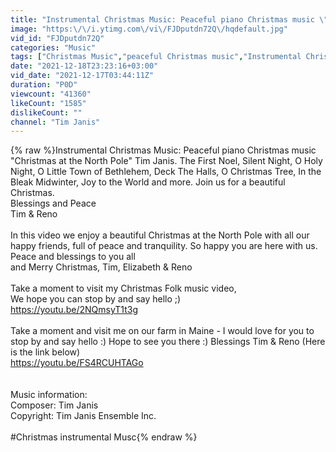 ```yaml
---
title: "Instrumental Christmas Music: Peaceful piano Christmas music \"Christmas at the North Pole\" Tim Janis"
image: "https:\/\/i.ytimg.com\/vi\/FJDputdn72Q\/hqdefault.jpg"
vid_id: "FJDputdn72Q"
categories: "Music"
tags: ["Christmas Music","peaceful Christmas music","Instrumental Christmas music"]
date: "2021-12-18T23:23:16+03:00"
vid_date: "2021-12-17T03:44:11Z"
duration: "P0D"
viewcount: "41360"
likeCount: "1585"
dislikeCount: ""
channel: "Tim Janis"
---
```

{% raw %}Instrumental Christmas Music: Peaceful piano Christmas music &quot;Christmas at the North Pole&quot; Tim Janis. The First Noel, Silent Night, O Holy Night, O Little Town of Bethlehem, Deck The Halls, O Christmas Tree, In the Bleak Midwinter, Joy to the World and more. Join us for a beautiful Christmas. <br />Blessings and Peace<br />Tim &amp; Reno<br /><br />In this video we enjoy a  beautiful Christmas at the North Pole with all our happy friends, full  of peace and tranquility. So happy you are here with us. Peace and blessings to you all <br />and Merry Christmas, Tim, Elizabeth  &amp; Reno <br /><br />Take a moment to visit my Christmas Folk music video,  <br />We hope you can stop by and say hello ;) <br /><a rel="nofollow" target="blank" href="https://youtu.be/2NQmsyT1t3g">https://youtu.be/2NQmsyT1t3g</a><br /><br />Take a moment and visit me on our farm in Maine - I would love for you to stop by and say hello :) Hope to see you there :) Blessings Tim &amp; Reno (Here is the link below) <br /><a rel="nofollow" target="blank" href="https://youtu.be/FS4RCUHTAGo">https://youtu.be/FS4RCUHTAGo</a><br /><br /><br />Music information:<br />Composer: Tim Janis <br />Copyright:  Tim Janis Ensemble Inc.<br /><br />#Christmas instrumental Musc{% endraw %}
